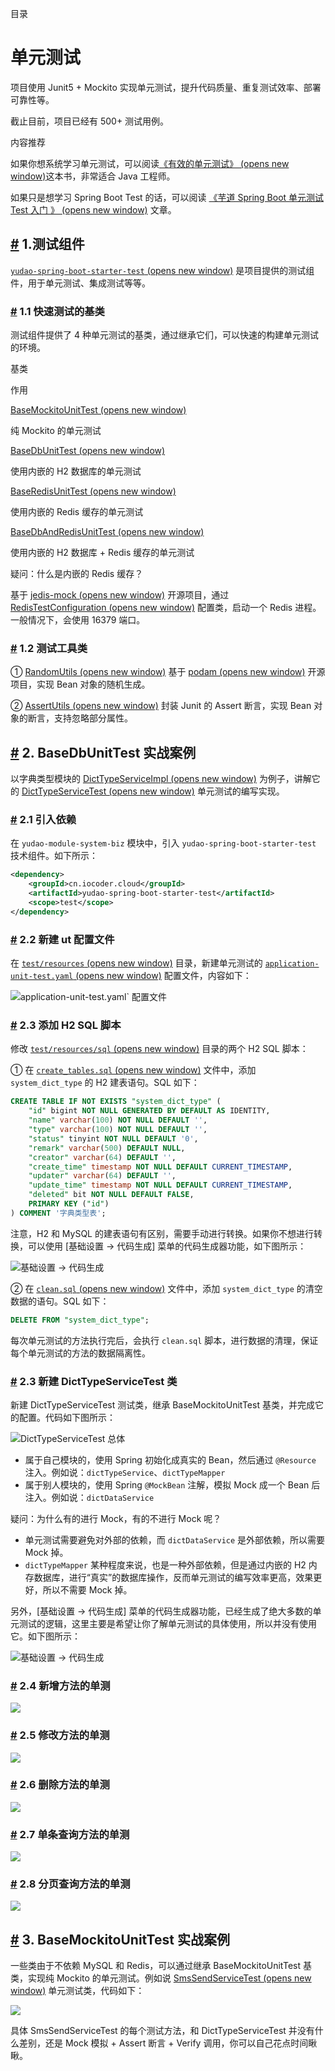 目录

# 单元测试

项目使用 Junit5 + Mockito 实现单元测试，提升代码质量、重复测试效率、部署可靠性等。

截止目前，项目已经有 500+ 测试用例。

内容推荐

如果你想系统学习单元测试，可以阅读[《有效的单元测试》 (opens new window)](https://www.iocoder.cn/Architecture/books-recommended/?yudao)这本书，非常适合 Java 工程师。

如果只是想学习 Spring Boot Test 的话，可以阅读 [《芋道 Spring Boot 单元测试 Test 入门 》 (opens new window)](https://www.iocoder.cn/Spring-Boot/Unit-Test/?yudao) 文章。

## [#](#_1-测试组件) 1.测试组件

[`yudao-spring-boot-starter-test` (opens new window)](https://github.com/YunaiV/yudao-cloud/blob/master/yudao-framework/yudao-spring-boot-starter-test/) 是项目提供的测试组件，用于单元测试、集成测试等等。

### [#](#_1-1-快速测试的基类) 1.1 快速测试的基类

测试组件提供了 4 种单元测试的基类，通过继承它们，可以快速的构建单元测试的环境。

基类

作用

[BaseMockitoUnitTest (opens new window)](https://github.com/YunaiV/yudao-cloud/blob/master/yudao-framework/yudao-spring-boot-starter-test/src/main/java/cn/iocoder/yudao/framework/test/core/ut/BaseMockitoUnitTest.java)

纯 Mockito 的单元测试

[BaseDbUnitTest (opens new window)](https://github.com/YunaiV/yudao-cloud/blob/master/yudao-framework/yudao-spring-boot-starter-test/src/main/java/cn/iocoder/yudao/framework/test/core/ut/BaseDbUnitTest.java)

使用内嵌的 H2 数据库的单元测试

[BaseRedisUnitTest (opens new window)](https://github.com/YunaiV/yudao-cloud/blob/master/yudao-framework/yudao-spring-boot-starter-test/src/main/java/cn/iocoder/yudao/framework/test/core/ut/BaseRedisUnitTest.java)

使用内嵌的 Redis 缓存的单元测试

[BaseDbAndRedisUnitTest (opens new window)](https://github.com/YunaiV/yudao-cloud/blob/master/yudao-framework/yudao-spring-boot-starter-test/src/main/java/cn/iocoder/yudao/framework/test/core/ut/BaseDbAndRedisUnitTest.java)

使用内嵌的 H2 数据库 + Redis 缓存的单元测试

疑问：什么是内嵌的 Redis 缓存？

基于 [jedis-mock (opens new window)](https://github.com/fppt/jedis-mock) 开源项目，通过 [RedisTestConfiguration (opens new window)](https://github.com/YunaiV/yudao-cloud/blob/master/yudao-framework/yudao-spring-boot-starter-test/src/main/java/cn/iocoder/yudao/framework/test/config/RedisTestConfiguration.java) 配置类，启动一个 Redis 进程。一般情况下，会使用 16379 端口。

### [#](#_1-2-测试工具类) 1.2 测试工具类

① [RandomUtils (opens new window)](https://github.com/YunaiV/yudao-cloud/blob/master/yudao-framework/yudao-spring-boot-starter-test/src/main/java/cn/iocoder/yudao/framework/test/core/util/RandomUtils.java) 基于 [podam (opens new window)](https://github.com/mtedone/podam) 开源项目，实现 Bean 对象的随机生成。

② [AssertUtils (opens new window)](https://github.com/YunaiV/yudao-cloud/blob/master/yudao-framework/yudao-spring-boot-starter-test/src/main/java/cn/iocoder/yudao/framework/test/core/util/AssertUtils) 封装 Junit 的 Assert 断言，实现 Bean 对象的断言，支持忽略部分属性。

## [#](#_2-basedbunittest-实战案例) 2. BaseDbUnitTest 实战案例

以字典类型模块的 [DictTypeServiceImpl (opens new window)](https://github.com/YunaiV/yudao-cloud/blob/master/yudao-module-system/yudao-module-system-biz/src/main/java/cn/iocoder/yudao/module/system/service/dict/DictDataServiceImpl.java) 为例子，讲解它的 [DictTypeServiceTest (opens new window)](https://github.com/YunaiV/yudao-cloud/blob/master/yudao-module-system/yudao-module-system-biz/src/test/java/cn/iocoder/yudao/module/system/service/dict/DictDataServiceTest.java) 单元测试的编写实现。

### [#](#_2-1-引入依赖) 2.1 引入依赖

在 `yudao-module-system-biz` 模块中，引入 `yudao-spring-boot-starter-test` 技术组件。如下所示：

```xml
<dependency>
    <groupId>cn.iocoder.cloud</groupId>
    <artifactId>yudao-spring-boot-starter-test</artifactId>
    <scope>test</scope>
</dependency>

```

### [#](#_2-2-新建-ut-配置文件) 2.2 新建 ut 配置文件

在 [`test/resources` (opens new window)](https://github.com/YunaiV/yudao-cloud/blob/master/yudao-module-system/yudao-module-system-biz/src/test/resources/) 目录，新建单元测试的 [`application-unit-test.yaml` (opens new window)](https://github.com/YunaiV/yudao-cloud/blob/master/yudao-module-system/yudao-module-system-biz/src/test/resources/application-unit-test.yaml) 配置文件，内容如下：

![application-unit-test.yaml` 配置文件](./static/02.png)

### [#](#_2-3-添加-h2-sql-脚本) 2.3 添加 H2 SQL 脚本

修改 [`test/resources/sql` (opens new window)](https://github.com/YunaiV/yudao-cloud/blob/master/yudao-module-system/yudao-module-system-biz/src/test/resources/sql/) 目录的两个 H2 SQL 脚本：

① 在 [`create_tables.sql` (opens new window)](https://github.com/YunaiV/yudao-cloud/blob/master/yudao-module-system/yudao-module-system-biz/src/test/resources/sql/create_tables.sql) 文件中，添加 `system_dict_type` 的 H2 建表语句。SQL 如下：

```sql
CREATE TABLE IF NOT EXISTS "system_dict_type" (
    "id" bigint NOT NULL GENERATED BY DEFAULT AS IDENTITY,
    "name" varchar(100) NOT NULL DEFAULT '',
    "type" varchar(100) NOT NULL DEFAULT '',
    "status" tinyint NOT NULL DEFAULT '0',
    "remark" varchar(500) DEFAULT NULL,
    "creator" varchar(64) DEFAULT '',
    "create_time" timestamp NOT NULL DEFAULT CURRENT_TIMESTAMP,
    "updater" varchar(64) DEFAULT '',
    "update_time" timestamp NOT NULL DEFAULT CURRENT_TIMESTAMP,
    "deleted" bit NOT NULL DEFAULT FALSE,
    PRIMARY KEY ("id")
) COMMENT '字典类型表';

```

注意，H2 和 MySQL 的建表语句有区别，需要手动进行转换。如果你不想进行转换，可以使用 \[基础设置 -> 代码生成\] 菜单的代码生成器功能，如下图所示：

![基础设置 -> 代码生成](./static/03.png)

② 在 [`clean.sql` (opens new window)](https://github.com/YunaiV/yudao-cloud/blob/master/yudao-module-system/yudao-module-system-biz/src/test/resources/sql/clean.sql) 文件中，添加 `system_dict_type` 的清空数据的语句。SQL 如下：

```sql
DELETE FROM "system_dict_type";

```

每次单元测试的方法执行完后，会执行 `clean.sql` 脚本，进行数据的清理，保证每个单元测试的方法的数据隔离性。

### [#](#_2-3-新建-dicttypeservicetest-类) 2.3 新建 DictTypeServiceTest 类

新建 DictTypeServiceTest 测试类，继承 BaseMockitoUnitTest 基类，并完成它的配置。代码如下图所示：

![DictTypeServiceTest 总体](./static/01.png)

*   属于自己模块的，使用 Spring 初始化成真实的 Bean，然后通过 `@Resource` 注入。例如说：`dictTypeService`、`dictTypeMapper`
*   属于别人模块的，使用 Spring `@MockBean` 注解，模拟 Mock 成一个 Bean 后注入。例如说：`dictDataService`

疑问：为什么有的进行 Mock，有的不进行 Mock 呢？

*   单元测试需要避免对外部的依赖，而 `dictDataService` 是外部依赖，所以需要 Mock 掉。
*   `dictTypeMapper` 某种程度来说，也是一种外部依赖，但是通过内嵌的 H2 内存数据库，进行“真实”的数据库操作，反而单元测试的编写效率更高，效果更好，所以不需要 Mock 掉。

另外，\[基础设置 -> 代码生成\] 菜单的代码生成器功能，已经生成了绝大多数的单元测试的逻辑，这里主要是希望让你了解单元测试的具体使用，所以并没有使用它。如下图所示：

![基础设置 -> 代码生成](./static/04.png)

### [#](#_2-4-新增方法的单测) 2.4 新增方法的单测

![](./static/05.png)

### [#](#_2-5-修改方法的单测) 2.5 修改方法的单测

![](./static/06.png)

### [#](#_2-6-删除方法的单测) 2.6 删除方法的单测

![](./static/07.png)

### [#](#_2-7-单条查询方法的单测) 2.7 单条查询方法的单测

![](./static/08.png)

### [#](#_2-8-分页查询方法的单测) 2.8 分页查询方法的单测

![](./static/09.png)

## [#](#_3-basemockitounittest-实战案例) 3. BaseMockitoUnitTest 实战案例

一些类由于不依赖 MySQL 和 Redis，可以通过继承 BaseMockitoUnitTest 基类，实现纯 Mockito 的单元测试。例如说 [SmsSendServiceTest (opens new window)](https://github.com/YunaiV/yudao-cloud/blob/master/yudao-module-system/yudao-module-system-biz/src/test/java/cn/iocoder/yudao/module/system/service/sms/SmsSendServiceTest.java) 单元测试类，代码如下：

![](./static/10.png)

具体 SmsSendServiceTest 的每个测试方法，和 DictTypeServiceTest 并没有什么差别，还是 Mock 模拟 + Assert 断言 + Verify 调用，你可以自己花点时间瞅瞅。